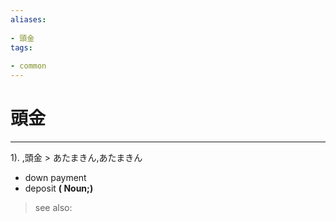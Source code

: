 ```yaml
---
aliases:
    
- 頭金
tags:
    
- common
---
```


# 頭金
---
1).
,頭金 > あたまきん,あたまきん

- down payment
- deposit
**( Noun;)**
> see also: 
            